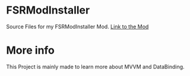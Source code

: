 # FSRModInstaller
Source Files for my FSRModInstaller Mod. 
[Link to the Mod](https://www.nexusmods.com/watchdogslegion/mods/40?tab=files)

# More info
This Project is mainly made to learn more about MVVM and DataBinding. 
